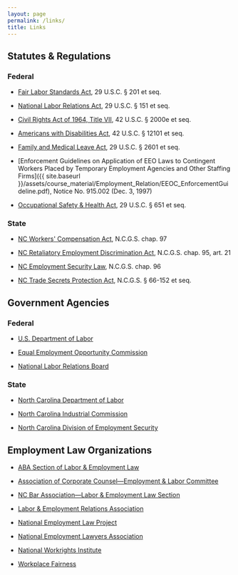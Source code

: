 ```yaml
---
layout: page
permalink: /links/
title: Links
---
```


## Statutes & Regulations 

### Federal 

- [Fair Labor Standards Act](https://www.law.cornell.edu/uscode/text/29/chapter-8), 29 U.S.C. § 201 et seq.

- [National Labor Relations Act](https://www.nlrb.gov/how-we-work/national-labor-relations-act), 29 U.S.C. § 151 et seq.

- [Civil Rights Act of 1964, Title VII](https://www.eeoc.gov/laws/statutes/titlevii.cfm), 42 U.S.C. § 2000e et seq.

- [Americans with Disabilities Act](https://www.ada.gov/pubs/adastatute08.htm), 42 U.S.C. § 12101 et seq.

- [Family and Medical Leave Act](https://www.dol.gov/whd/regs/statutes/fmla.htm), 29 U.S.C. § 2601 et seq.

- [Enforcement Guidelines on Application of EEO Laws to Contingent Workers Placed by Temporary Employment Agencies and Other Staffing Firms]({{ site.baseurl }}/assets/course_material/Employment_Relation/EEOC_EnforcementGuideline.pdf), Notice No. 915.002 (Dec. 3, 1997)

- [Occupational Safety & Health Act](https://www.law.cornell.edu/uscode/text/29/chapter-15), 29 U.S.C. § 651 et seq.

### State  

- [NC Workers' Compensation Act](https://www.ncleg.gov/EnactedLegislation/Statutes/PDF/ByChapter/Chapter_97.pdf), N.C.G.S. chap. 97

- [NC Retaliatory Employment Discrimination Act](https://www.ncleg.gov/EnactedLegislation/Statutes/PDF/ByArticle/Chapter_95/Article_21.pdf), N.C.G.S. chap. 95, art. 21

- [NC Employment Security Law](https://www.ncleg.gov/EnactedLegislation/Statutes/PDF/ByChapter/Chapter_96.pdf), N.C.G.S. chap. 96

- [NC Trade Secrets Protection Act](http://www.ncga.state.nc.us/EnactedLegislation/Statutes/HTML/ByArticle/Chapter_66/Article_24.html), N.C.G.S. § 66-152 et seq.

## Government Agencies 

### Federal 

- [U.S. Department of Labor](https://www.dol.gov/)

- [Equal Employment Opportunity Commission](https://www.eeoc.gov/)

- [National Labor Relations Board](https://www.nlrb.gov/)

### State  

- [North Carolina Department of Labor](https://www.labor.nc.gov/)

- [North Carolina Industrial Commission](http://www.ic.nc.gov/)

- [North Carolina Division of Employment Security](https://des.nc.gov/des)

## Employment Law Organizations 

- [ABA Section of Labor & Employment Law](https://www.americanbar.org/groups/labor_law.html)

- [Association of Corporate Counsel—Employment & Labor Committee](https://www.acc.com/committees/ellc/)

- [NC Bar Association—Labor & Employment Law Section](https://www.ncbar.org/members/sections/labor-employment-law/)

- [Labor & Employment Relations Association](https://www.leraweb.org/)

- [National Employment Law Project](https://www.nelp.org)

- [National Employment Lawyers Association](https://www.nela.org/)

- [National Workrights Institute](https://www.workrights.org)

- [Workplace Fairness](https://www.workplacefairness.org/)
